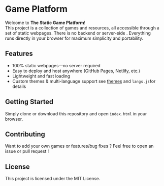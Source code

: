 # Game Platform

Welcome to **The Static Game Platform**!  
This project is a collection of games and resources, all accessible through a set of static webpages. There is no backend or server-side . Everything runs directly in your browser for maximum simplicity and portability.

## Features

- 100% static webpages—no server required
- Easy to deploy and host anywhere (GitHub Pages, Netlify, etc.)
- Lightweight and fast loading
- Custom themes & multi-language support see [themes](themes/README.md) and <code>langs.js</code>for details

## Getting Started

Simply clone or download this repository and open `index.html` in your browser.

## Contributing

Want to add your own games or features/bug fixes ? Feel free to open an issue or pull request !
## License

This project is licensed under the MIT License.
